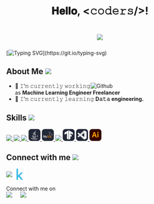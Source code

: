 <h1 align="center">
  𝐇𝐞𝐥𝐥𝐨, &lt;𝚌𝚘𝚍𝚎𝚛𝚜/&gt;!
  <br>
  <br>
  <img src="https://camo.githubusercontent.com/57d23ae617d59de5040f5f5bebad81f4dc233c2aad174e5a6214c29ed23dee29/68747470733a2f2f6d656469612e74656e6f722e636f6d2f70506f556d69305a31665541414141432f6361742d7065742e676966" width="120px" />
</h1>

[![Typing SVG](https://readme-typing-svg.herokuapp.com?font=Architects+Daughter&color=7AF79A&size=20&lines=Hey!+It's+Yasmine!;I'm+a+Machine+Learning+Engineer+Freelancer...)](https://git.io/typing-svg)


<h2> About Me <img src = "https://media0.giphy.com/media/KDDpcKigbfFpnejZs6/giphy.gif?cid=ecf05e47oy6f4zjs8g1qoiystc56cu7r9tb8a1fe76e05oty&rid=giphy.gif" width = 100px></h2>

<img width="55%" align="right" alt="Github" src="https://raw.githubusercontent.com/onimur/.github/master/.resources/git-header.svg" />

- 🔭 𝙸’𝚖 𝚌𝚞𝚛𝚛𝚎𝚗𝚝𝚕𝚢 𝚠𝚘𝚛𝚔𝚒𝚗𝚐 as **Machine Learning Engineer Freelancer**
- 🌱 𝙸’𝚖 𝚌𝚞𝚛𝚛𝚎𝚗𝚝𝚕𝚢 𝚕𝚎𝚊𝚛𝚗𝚒𝚗𝚐 **D𝚊𝚝𝚊 engineering.**

<h2> Skills <img src="https://media2.giphy.com/media/QssGEmpkyEOhBCb7e1/giphy.gif?cid=ecf05e47a0n3gi1bfqntqmob8g9aid1oyj2wr3ds3mg700bl&rid=giphy.gif" width="32px"></h2>
<a href= https://github.com/yassminSaber?tab=repositories&q=&type=&language=python&sort=> <img width="32px" src="https://raw.githubusercontent.com/rahulbanerjee26/githubAboutMeGenerator/main/icons/python.svg"> </a>
<a href= https://github.com/yassminSaber?tab=repositories&q=&type=&language=python&sort=> <img width="32px" src="https://github.com/tandpfun/skill-icons/blob/main/icons/ScikitLearn-Dark.svg"> </a>
<a href= https://github.com/yassminSaber?tab=repositories&q=&type=&language=python&sort=> <img width="32px" src="https://raw.githubusercontent.com/rahulbanerjee26/githubAboutMeGenerator/main/icons/sqlite.svg"> </a>
<a href= https://github.com/yassminSaber?tab=repositories&q=&type=&language=python&sort=> <img width="32px" src="https://github.com/tandpfun/skill-icons/blob/main/icons/Java-Dark.svg"> </a>
<a href= https://github.com/yassminSaber?tab=repositories&q=&type=&language=python&sort=> <img width="32px" src="https://github.com/tandpfun/skill-icons/blob/main/icons/MySQL-Dark.svg"> </a>
<a href= https://github.com/yassminSaber?tab=repositories&q=&type=&language=python&sort=> <img width="32px" src="https://github.com/tandpfun/skill-icons/blob/main/icons/OpenCV-Dark.svg"> </a>
<a href= https://github.com/yassminSaber?tab=repositories&q=&type=&language=python&sort=> <img width="32px" src="https://github.com/tandpfun/skill-icons/blob/main/icons/TensorFlow-Dark.svg"> </a>
<a href= https://github.com/yassminSaber?tab=repositories&q=&type=&language=python&sort=> <img width="32px" src="https://github.com/tandpfun/skill-icons/blob/main/icons/VSCode-Dark.svg"> </a>
<a href= https://github.com/yassminSaber?tab=repositories&q=&type=&language=python&sort=> <img width="32px" src="https://github.com/tandpfun/skill-icons/blob/main/icons/Illustrator.svg"> </a>

<h2> Connect with me <img src='https://raw.githubusercontent.com/ShahriarShafin/ShahriarShafin/main/Assets/handshake.gif' width="100px"> </h2>
<a href = 'https://www.linkedin.com/in/yasmeen-saber-12598a282/'> <img width = '32px' align= 'center' src="https://raw.githubusercontent.com/rahulbanerjee26/githubAboutMeGenerator/main/icons/linked-in-alt.svg"/></a> 
<a href = 'https://www.kaggle.com/yassminsaber'> <img width = '32px' align= 'center' src="https://github.com/yassminSaber/yassminSaber/blob/main/kaggleIcon.png"/></a> 

<p>Connect with me on
<br>	
<a target="_blank" href="https://www.linkedin.com/in/yasmeen-saber-12598a282/"><img src="https://img.shields.io/badge/-LinkedIn-0077B5?style=for-the-badge&logo=Linkedin&logoColor=white"></img></a>
&emsp;
<a target="_blank" href="yasminesaber26@gmail.com"
><img src="https://img.shields.io/badge/-Gmail-D14836?style=for-the-badge&logo=Gmail&logoColor=white"></img></a>
&emsp;
<br>

